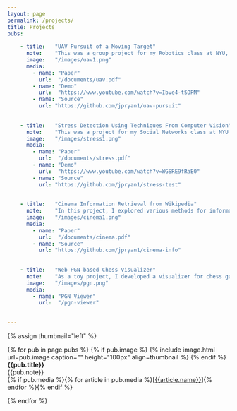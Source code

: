 ```yaml
---
layout: page
permalink: /projects/
title: Projects
pubs:
   
    - title:   "UAV Pursuit of a Moving Target"
      note:    "This was a group project for my Robotics class at NYU, and my group members were Andrew Klingelhofer and Jacqui Abalo. We passed video from a flying Parrot Bebop 2.0 drone through the object tracking program described in <a href='http://www.gnebehay.com/publications/wacv_2014/wacv_2014.pdf'> this </a> paper to track the clothing of a person in front of the drone. We then passed the results of the object tracking program through a Kalman Filter, and, based on these filtered results, issued commands to the drone to navigate so as to keep the object in view. The hardest part was getting video feed from the drone to the computer! More details are in the paper."
      image:   "/images/uav1.png"
      media:
        - name: "Paper"
          url:  "/documents/uav.pdf"
        - name: "Demo"
          url:  "https://www.youtube.com/watch?v=Ibve4-tSOPM"
        - name: "Source"
          url: "https://github.com/jpryan1/uav-pursuit"
          
        
    - title:   "Stress Detection Using Techniques From Computer Vision"
      note:    "This was a project for my Social Networks class at NYU. The program finds the user's mouth using Haar Cascade Classification, and then identifies the crease of the lips by convolving with certain Morlet Wavelets and identifying noisy regions (more details in the paper). Ultimately, the curvature of the lips is compared against a learned threshold (depending on the person), and the stress level of the user is evaluated. The ultimate goal is this: to alert desk-dwelling employees when they should take a break from their work and have a walk!"
      image:   "/images/stress1.png"
      media:
        - name: "Paper"
          url:  "/documents/stress.pdf"
        - name: "Demo"
          url:  "https://www.youtube.com/watch?v=WGSRE9fRaE0"
        - name: "Source"
          url: "https://github.com/jpryan1/stress-test"
          
        
    - title:   "Cinema Information Retrieval from Wikipedia"
      note:    "In this project, I explored various methods for information retrieval from a text corpus and how they compare when used to find the common link between several elements of a query. I did so with several experiments on a corpus of Wikipedia articles on movies and actors in cinema. This was my first project as a CS major, and I spent the majority of the time learning to write a program to scrape the Wiki articles!"
      image:   "/images/cinema1.png"
      media:
        - name: "Paper"
          url:  "/documents/cinema.pdf"
        - name: "Source"
          url: "https://github.com/jpryan1/cinema-info"
          
        
    - title:   "Web PGN-based Chess Visualizer"
      note:    "As a toy project, I developed a visualizer for chess games based on their portable game notation (typically provided by, for example, chess.com and lichess.org) on my personal website. I found it a fun way to begin to learn JavaScript and explore the considerations that go into computer chess games. My original idea was to eventually write a simple engine to play against, but I've since decided to explore writing bots for other games (in particular, where there is an active approachable competitive engine scene). You can upload a PGN to see it at the below link (barring some things I haven't implemented like promotion), or click 'Example' to see Bobby Fischer's 'Game of the Century.' Pay no attention to the source code, it is that of a John long ago just learning how to program :)."
      image:   "/images/pgn.png"
      media:
        - name: "PGN Viewer"
          url:  "/pgn-viewer"
          
          
---
```




{% assign thumbnail="left" %}

{% for pub in page.pubs %}
{% if pub.image %}
{% include image.html url=pub.image caption="" height="100px" align=thumbnail %}
{% endif %}
**{{pub.title}}**<br />
{{pub.note}} <br />
{% if pub.media %}{% for article in pub.media %}[[{{article.name}}]({{article.url}})]{% endfor %}{% endif %}

{% endfor %}
